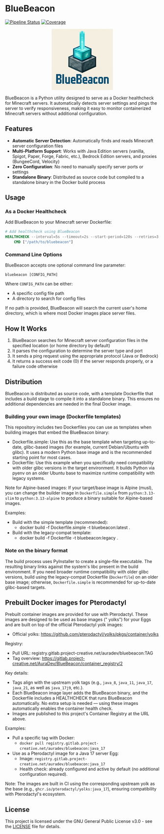 # BlueBeacon

[![Pipeline Status](https://gitlab.project-creative.net/AuraDev/BlueBeacon/badges/master/pipeline.svg)](https://gitlab.project-creative.net/AuraDev/BlueBeacon/-/pipelines)
[![Coverage](https://gitlab.project-creative.net/AuraDev/BlueBeacon/badges/master/coverage.svg)](https://gitlab.project-creative.net/AuraDev/BlueBeacon/-/graphs/master/charts)

<div style="text-align: center;">
  <img src="logo_200.png" alt="BlueBeacon Logo" width="200"/>
</div>

BlueBeacon is a Python utility designed to serve as a Docker healthcheck for Minecraft servers. It automatically detects
server settings and pings the server to verify responsiveness, making it easy to monitor containerized Minecraft servers
without additional configuration.

## Features

- **Automatic Server Detection**: Automatically finds and reads Minecraft server configuration files
- **Multi-Platform Support**: Works with Java Edition servers (vanilla, Spigot, Paper, Forge, Fabric, etc.), Bedrock
  Edition servers, and proxies (BungeeCord, Velocity)
- **Zero Configuration**: No need to manually specify server ports or settings
- **Standalone Binary**: Distributed as source code but compiled to a standalone binary in the Docker build process

## Usage

### As a Docker Healthcheck

Add BlueBeacon to your Minecraft server Dockerfile:

```dockerfile
# Add healthcheck using BlueBeacon
HEALTHCHECK --interval=5s --timeout=2s --start-period=120s --retries=3 \
    CMD ["/path/to/bluebeacon"]
```

### Command Line Options

BlueBeacon accepts one optional command line parameter:

```
bluebeacon [CONFIG_PATH]
```

Where `CONFIG_PATH` can be either:

- A specific config file path
- A directory to search for config files

If no path is provided, BlueBeacon will search the current user's home directory, which is where most Docker images
place server files.

## How It Works

1. BlueBeacon searches for Minecraft server configuration files in the specified location (or home directory by default)
2. It parses the configuration to determine the server type and port
3. It sends a ping request using the appropriate protocol (Java or Bedrock)
4. It returns a success exit code (0) if the server responds properly, or a failure code otherwise

## Distribution

BlueBeacon is distributed as source code, with a template Dockerfile that includes a build stage to compile it into a
standalone binary. This ensures no additional dependencies are needed in the final Docker image.

### Building your own image (Dockerfile templates)

This repository includes two Dockerfiles you can use as templates when building images that embed the BlueBeacon binary:

- Dockerfile.simple: Use this as the base template when targeting up-to-date, glibc-based images (for example, current
  Debian/Ubuntu with glibc). It uses a modern Python base image and is the recommended starting point for most cases.
- Dockerfile: Use this example when you specifically need compatibility with older glibc versions in the target
  environment. It builds Python via pyenv on an older Ubuntu base to maximize runtime compatibility with legacy systems.

Note for Alpine-based images: If your target/base image is Alpine (musl), you can change the builder image in
`Dockerfile.simple` from `python:3.13-slim` to `python:3.13-alpine` to produce a binary suitable for Alpine-based
images.

Examples:

- Build with the simple template (recommended):
    - docker build -f Dockerfile.simple -t bluebeacon:latest .
- Build with the legacy-compat template:
    - docker build -f Dockerfile -t bluebeacon:legacy .

### Note on the binary format

The build process uses PyInstaller to create a single-file executable. The resulting binary links against the system's
libc present in the build environment. If you need broader runtime compatibility with older glibc versions, build using
the legacy-compat Dockerfile (`Dockerfile`) on an older base image; otherwise, `Dockerfile.simple` is recommended for
up-to-date glibc-based targets.

## Prebuilt Docker images for Pterodactyl

Prebuilt container images are provided for use with Pterodactyl. These images are designed to be used as base images ("
yolks") for your Eggs and are built on top of the official Pterodactyl yolk images:

- Official yolks: https://github.com/pterodactyl/yolks/pkgs/container/yolks

Registry:

- Pull URL: registry.gitlab.project-creative.net/auradev/bluebeacon:TAG
- Tag overview: https://gitlab.project-creative.net/AuraDev/BlueBeacon/container_registry/2

Key details:

- Tags align with the upstream yolk tags (e.g., `java_8`, `java_11`, `java_17`, `java_21`, as well as `java_17j9`,
  etc.).
- Each BlueBeacon image layer adds the BlueBeacon binary, and the Dockerfile includes a HEALTHCHECK that runs BlueBeacon
  automatically. No extra setup is needed — using these images automatically enables the container health check.
- Images are published to this project's Container Registry at the URL above.

Examples:

- Pull a specific tag with Docker:
    - `docker pull registry.gitlab.project-creative.net/auradev/bluebeacon:java_17`
- Use as a Pterodactyl image for a Java 17 server Egg:
    - Image: `registry.gitlab.project-creative.net/auradev/bluebeacon:java_17`
    - Health check: already configured and active by default (no additional configuration required).

Note: The images are built in CI using the corresponding upstream yolk as the base (e.g.,
`ghcr.io/pterodactyl/yolks:java_17`), ensuring compatibility with Pterodactyl's ecosystem.

## License

This project is licensed under the GNU General Public License v3.0 - see the [LICENSE](LICENSE) file for details.
